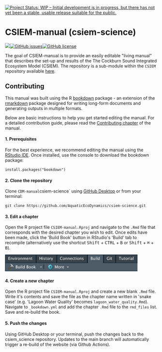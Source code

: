 [![Project Status: WIP – Initial development is in progress, but there has not yet been a stable, usable release suitable for the public.](https://www.repostatus.org/badges/latest/wip.svg)](https://www.repostatus.org/#wip)

# CSIEM-manual (csiem-science)

<!-- badges: start -->

![](https://img.shields.io/badge/book--coverage-minimal-red)[![GitHub issues](https://img.shields.io/github/issues/AquaticEcoDynamics/csiem-science)![GitHub license](https://img.shields.io/github/license/AquaticEcoDynamics/csiem-science)](https://github.com/AquaticEcoDynamics/csiem-science/issues)

<!-- badges: end -->

The goal of CSIEM-manual is to provide an easily editable "living manual" that describes the set-up and results of the The Cockburn Sound Integrated Ecosystem Model (CSIEM). The repository is a sub-module within the `CSIEM` repository available [here](https://github.com/AquaticEcoDynamics/CSIEM).

## Contributing

This manual was built using the R [bookdown](https://github.com/rstudio/bookdown) package - an extension of the [rmarkdown](https://github.com/rstudio/rmarkdown) package designed for writing long-form documents and generating outputs in multiple formats.

Below are basic instructions to help you get started editing the manual. For a detailed contribution guide, please read the [Contributing chapter](https://aquaticecodynamics.github.io/csiem-science/index.html) of the manual.

#### 1. Prerequisites

For the best experience, we recommend editing the manual using the [RStudio IDE](https://rstudio.com). Once installed, use the console to download the bookdown package:

```{r}
install.packages("bookdown")
```

#### 2. Clone the repository

Clone `CDM-manual`csiem-science\` using [GitHub Desktop](https://desktop.github.com) or from your terminal:

```{bash}
git clone https://github.com/AquaticEcoDynamics/csiem-science.git
```

#### 3. Edit a chapter

Open the R project file `CSIEM-manual.Rproj` and navigate to the `.Rmd` file that corresponds with the desired chapter you wish to edit. Once edits have been made, click the 'Build Book' button in RStudio's 'Build' tab to recompile (alternatively use the shortcut <kbd>Shift</kbd> + <kbd>CTRL</kbd> + <kbd>B</kbd> or <kbd>Shift</kbd> + <kbd>⌘</kbd> + <kbd>B</kbd>).

<img src="images/general/build_book.png" alt="Click to recompile the book!" width="438"/>

#### 4. Create a new chapter

Open the R project file `CSIEM-manual.Rproj` and create a new blank `.Rmd` file. Write it's contents and save the file as the chapter name written in 'snake case' (e.g. 'Lagoon Water Quality' becomes `lagoon_water_quality.Rmd`). Navigate to `_bookdown.yml` and add the chapter `.Rmd` file to the `rmd_files` list. Save and re-build the book.

#### 5. Push the changes

Using GitHub Desktop or your terminal, push the changes back to the csiem_science repository. Updates to the main branch will automatically trigger a re-build of the website (via Github Actions).
